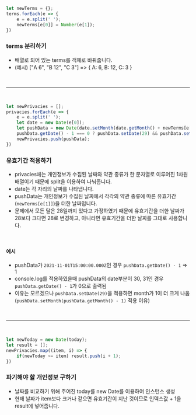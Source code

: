 ```js
let newTerms = {};
terms.forEach(e => {
    e = e.split(' ');
    newTerms[e[0]] = Number(e[1]);
})
```

### terms 분리하기
- 배열로 되어 있는 terms를 객체로 바꿔줍니다.
- (예시) ["A 6", "B 12", "C 3"] => { A: 6, B: 12, C: 3 }

<br />

---

<br />

```js
let newPrivacies = [];
privacies.forEach(e => {
    e = e.split(' ');
    let date = new Date(e[0]);
    let pushData = new Date(date.setMonth(date.getMonth() + newTerms[e[1]]));
    pushData.getDate() - 1 === 0 ? pushData.setDate(29) && pushData.setMonth(pushData.getMonth() - 1) : pushData;
    newPrivacies.push(pushData);
})
```

### 유효기간 적용하기
- privacies에는 개인정보가 수집된 날짜와 약관 종류가 한 문자열로 이루어진 1차원 배열이기 때문에 split을 이용하여 나눠줍니다.
- date는 각 자리의 날짜를 나타냅니다.
- pushData는 개인정보가 수집된 날짜에서 각각의 약관 종류에 따른 유효기간(`newTerms[e[1]]`)을 더한 날짜입니다.
- 문제에서 모든 달은 28일까지 있다고 가정하였기 때문에 유효기간을 더한 날짜가 28보다 크다면 28로 변경하고, 아니라면 유효기간을 더한 날짜를 그대로 사용합니다.
<br />

#### 예시
- pushData가 `2021-11-01T15:00:00.000Z`인 경우 `pushData.getDate() - 1` => 1
- console.log를 적용하였을때 pushData의 date부분이 30, 31인 경우 `pushData.getDate() - 1`가 0으로 출력됨
- 이유는 모르겠으나 `pushData.setDate(29)`을 젹용하면 month가 1이 더 크게 나옴 (`pushData.setMonth(pushData.getMonth() - 1)` 적용 이유)

<br />

---

<br />

```js
let newToday = new Date(today);
let result = [];
newPrivacies.map((item, i) => {
    if(newToday >= item) result.push(i + 1);
})
```

### 파기해야 할 개인정보 구하기
- 날짜를 비교하기 위해 주어진 today를 new Date를 이용하여 인스턴스 생성
- 현재 날짜가 item보다 크거나 같으면 유효기간이 지난 것이므로 인덱스값 + 1을 result에 넣어줍니다.
